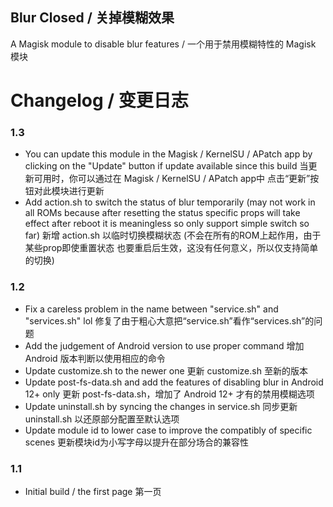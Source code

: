 ## Blur Closed / 关掉模糊效果
A Magisk module to disable blur features / 一个用于禁用模糊特性的 Magisk 模块

# Changelog / 变更日志
### 1.3
- You can update this module
  in the Magisk / KernelSU / APatch app
  by clicking on the "Update" button if update available
  since this build
  当更新可用时，你可以通过在 Magisk / KernelSU / APatch app中
  点击“更新”按钮对此模块进行更新
- Add action.sh to switch the status of blur temporarily
  (may not work in all ROMs because after resetting the status
  specific props will take effect after reboot
  it is meaningless so only support simple switch so far)
  新增 action.sh 以临时切换模糊状态
  (不会在所有的ROM上起作用，由于某些prop即使重置状态
  也要重启后生效，这没有任何意义，所以仅支持简单的切换)

### 1.2
- Fix a careless problem in the name between "service.sh" and "services.sh" lol
  修复了由于粗心大意把“service.sh”看作“services.sh”的问题
- Add the judgement of Android version to use proper command
  增加 Android 版本判断以使用相应的命令
- Update customize.sh to the newer one
  更新 customize.sh 至新的版本
- Update post-fs-data.sh and add the features of disabling blur in Android 12+ only
  更新 post-fs-data.sh，增加了 Android 12+ 才有的禁用模糊选项
- Update uninstall.sh by syncing the changes in service.sh
  同步更新 uninstall.sh 以还原部分配置至默认选项
- Update module id to lower case to improve the compatibly of specific scenes
  更新模块id为小写字母以提升在部分场合的兼容性

### 1.1
- Initial build / the first page
  第一页
